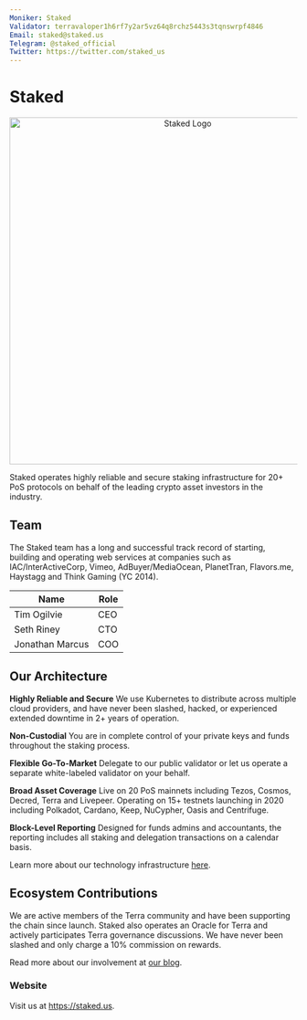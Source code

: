 ```yaml
---
Moniker: Staked
Validator: terravaloper1h6rf7y2ar5vz64q8rchz5443s3tqnswrpf4846
Email: staked@staked.us
Telegram: @staked_official
Twitter: https://twitter.com/staked_us
---
```


# Staked

<p align="center">
     <img width="608" alt="Staked Logo" src="https://user-images.githubusercontent.com/3753783/80396377-8a8f6200-8882-11ea-9859-8518f5cfdc7d.png">
</p>

Staked operates highly reliable and secure staking infrastructure for 20+ PoS protocols on behalf of the leading crypto asset investors in the industry.

## Team

The Staked team has a long and successful track record of starting, building and operating web services at companies such as IAC/InterActiveCorp, Vimeo, AdBuyer/MediaOcean, PlanetTran, Flavors.me, Haystagg and Think Gaming (YC 2014).

| Name      | Role           |
| --------- | -------------- |
| Tim Ogilvie    | CEO     |
| Seth Riney   | CTO     |
| Jonathan Marcus   | COO     |

## Our Architecture

**Highly Reliable and Secure**
We use Kubernetes to distribute across multiple cloud providers, and have never been slashed, hacked, or experienced extended downtime in 2+ years of operation.

**Non-Custodial**
You are in complete control of your private keys and funds throughout the staking process.

**Flexible Go-To-Market**
Delegate to our public validator or let us operate a separate white-labeled validator on your behalf.

**Broad Asset Coverage**
Live on 20 PoS mainnets including Tezos, Cosmos, Decred, Terra and Livepeer. Operating on 15+ testnets launching in 2020 including Polkadot, Cardano, Keep, NuCypher, Oasis and Centrifuge.

**Block-Level Reporting**
Designed for funds admins and accountants, the reporting includes all staking and delegation transactions on a calendar basis.

Learn more about our technology infrastructure [here](https://staked.us/technology/).

## Ecosystem Contributions

We are active members of the Terra community and have been supporting the chain since launch. Staked also operates an Oracle for Terra and actively participates Terra governance discussions. We have never been slashed and only charge a 10% commission on rewards.

Read more about our involvement at [our blog](https://blog.staked.us/blog).

### Website

Visit us at https://staked.us.
